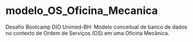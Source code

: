 # modelo_OS_Oficina_Mecanica
Desafio Bootcamp DIO Unimed-BH: Modelo conceitual de banco de dados no contexto de Ordem de Serviços (OS) em uma Oficina Mecânica.
